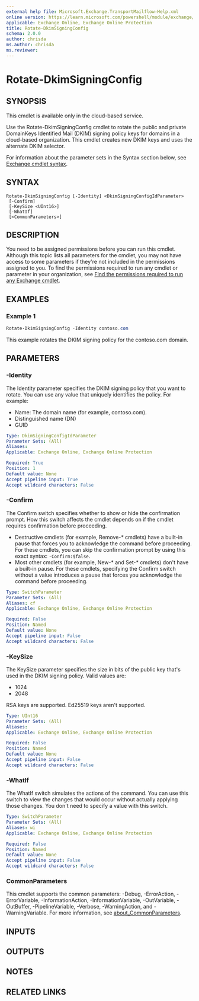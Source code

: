 ```yaml
---
external help file: Microsoft.Exchange.TransportMailflow-Help.xml
online version: https://learn.microsoft.com/powershell/module/exchange/rotate-dkimsigningconfig
applicable: Exchange Online, Exchange Online Protection
title: Rotate-DkimSigningConfig
schema: 2.0.0
author: chrisda
ms.author: chrisda
ms.reviewer:
---
```


# Rotate-DkimSigningConfig

## SYNOPSIS
This cmdlet is available only in the cloud-based service.

Use the Rotate-DkimSigningConfig cmdlet to rotate the public and private DomainKeys Identified Mail (DKIM) signing policy keys for domains in a cloud-based organization. This cmdlet creates new DKIM keys and uses the alternate DKIM selector.

For information about the parameter sets in the Syntax section below, see [Exchange cmdlet syntax](https://learn.microsoft.com/powershell/exchange/exchange-cmdlet-syntax).

## SYNTAX

```
Rotate-DkimSigningConfig [-Identity] <DkimSigningConfigIdParameter>
 [-Confirm]
 [-KeySize <UInt16>]
 [-WhatIf]
 [<CommonParameters>]
```

## DESCRIPTION
You need to be assigned permissions before you can run this cmdlet. Although this topic lists all parameters for the cmdlet, you may not have access to some parameters if they're not included in the permissions assigned to you. To find the permissions required to run any cmdlet or parameter in your organization, see [Find the permissions required to run any Exchange cmdlet](https://learn.microsoft.com/powershell/exchange/find-exchange-cmdlet-permissions).

## EXAMPLES

### Example 1
```powershell
Rotate-DkimSigningConfig -Identity contoso.com
```

This example rotates the DKIM signing policy for the contoso.com domain.

## PARAMETERS

### -Identity
The Identity parameter specifies the DKIM signing policy that you want to rotate. You can use any value that uniquely identifies the policy. For example:

- Name: The domain name (for example, contoso.com).
- Distinguished name (DN)
- GUID

```yaml
Type: DkimSigningConfigIdParameter
Parameter Sets: (All)
Aliases:
Applicable: Exchange Online, Exchange Online Protection

Required: True
Position: 1
Default value: None
Accept pipeline input: True
Accept wildcard characters: False
```

### -Confirm
The Confirm switch specifies whether to show or hide the confirmation prompt. How this switch affects the cmdlet depends on if the cmdlet requires confirmation before proceeding.

- Destructive cmdlets (for example, Remove-\* cmdlets) have a built-in pause that forces you to acknowledge the command before proceeding. For these cmdlets, you can skip the confirmation prompt by using this exact syntax: `-Confirm:$false`.
- Most other cmdlets (for example, New-\* and Set-\* cmdlets) don't have a built-in pause. For these cmdlets, specifying the Confirm switch without a value introduces a pause that forces you acknowledge the command before proceeding.

```yaml
Type: SwitchParameter
Parameter Sets: (All)
Aliases: cf
Applicable: Exchange Online, Exchange Online Protection

Required: False
Position: Named
Default value: None
Accept pipeline input: False
Accept wildcard characters: False
```

### -KeySize
The KeySize parameter specifies the size in bits of the public key that's used in the DKIM signing policy. Valid values are:

- 1024
- 2048

RSA keys are supported. Ed25519 keys aren't supported.

```yaml
Type: UInt16
Parameter Sets: (All)
Aliases:
Applicable: Exchange Online, Exchange Online Protection

Required: False
Position: Named
Default value: None
Accept pipeline input: False
Accept wildcard characters: False
```

### -WhatIf
The WhatIf switch simulates the actions of the command. You can use this switch to view the changes that would occur without actually applying those changes. You don't need to specify a value with this switch.

```yaml
Type: SwitchParameter
Parameter Sets: (All)
Aliases: wi
Applicable: Exchange Online, Exchange Online Protection

Required: False
Position: Named
Default value: None
Accept pipeline input: False
Accept wildcard characters: False
```

### CommonParameters
This cmdlet supports the common parameters: -Debug, -ErrorAction, -ErrorVariable, -InformationAction, -InformationVariable, -OutVariable, -OutBuffer, -PipelineVariable, -Verbose, -WarningAction, and -WarningVariable. For more information, see [about_CommonParameters](https://go.microsoft.com/fwlink/p/?LinkID=113216).

## INPUTS

## OUTPUTS

## NOTES

## RELATED LINKS
